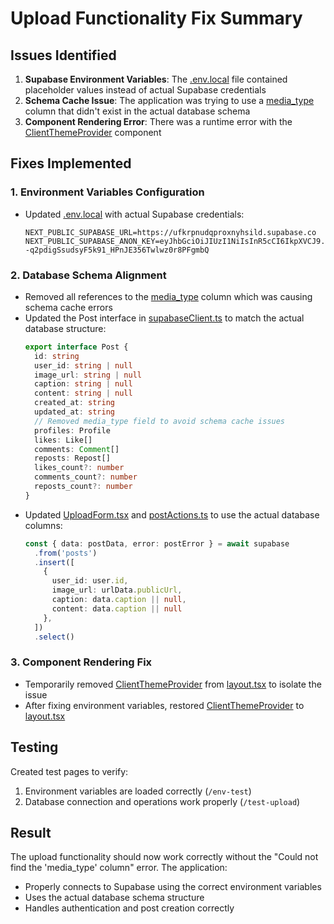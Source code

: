 # Upload Functionality Fix Summary

## Issues Identified

1. **Supabase Environment Variables**: The [.env.local](file:///c:/Users/ahmed/Downloads/My%20Projects/ahmad-insta/.env.local) file contained placeholder values instead of actual Supabase credentials
2. **Schema Cache Issue**: The application was trying to use a [media_type](file:///c:/Users/ahmed/Downloads/My%20Projects/ahmad-insta/src/lib/supabaseClient.ts#L84-L84) column that didn't exist in the actual database schema
3. **Component Rendering Error**: There was a runtime error with the [ClientThemeProvider](file:///c:/Users/ahmed/Downloads/My%20Projects/ahmad-insta/src/components/ClientThemeProvider.tsx#L7-L15) component

## Fixes Implemented

### 1. Environment Variables Configuration
- Updated [.env.local](file:///c:/Users/ahmed/Downloads/My%20Projects/ahmad-insta/.env.local) with actual Supabase credentials:
  ```
  NEXT_PUBLIC_SUPABASE_URL=https://ufkrpnudqproxnyhsild.supabase.co
  NEXT_PUBLIC_SUPABASE_ANON_KEY=eyJhbGciOiJIUzI1NiIsInR5cCI6IkpXVCJ9.eyJpc3MiOiJzdXBhYmFzZSIsInJlZiI6InVma3JwbnVkcXByb3hueWhzaWxkIiwicm9sZSI6ImFub24iLCJpYXQiOjE3NTYyMjg3MDIsImV4cCI6MjA3MTgwNDcwMn0.r--q2pdigSsudsyF5k91_HPnJE356Twlwz0r8PFgmbQ
  ```

### 2. Database Schema Alignment
- Removed all references to the [media_type](file:///c:/Users/ahmed/Downloads/My%20Projects/ahmad-insta/src/lib/supabaseClient.ts#L84-L84) column which was causing schema cache errors
- Updated the Post interface in [supabaseClient.ts](file:///c:/Users/ahmed/Downloads/My%20Projects/ahmad-insta/src/lib/supabaseClient.ts) to match the actual database structure:
  ```typescript
  export interface Post {
    id: string
    user_id: string | null
    image_url: string | null
    caption: string | null
    content: string | null
    created_at: string
    updated_at: string
    // Removed media_type field to avoid schema cache issues
    profiles: Profile
    likes: Like[]
    comments: Comment[]
    reposts: Repost[]
    likes_count?: number
    comments_count?: number
    reposts_count?: number
  }
  ```
- Updated [UploadForm.tsx](file:///c:/Users/ahmed/Downloads/My%20Projects/ahmad-insta/src/components/UploadForm.tsx) and [postActions.ts](file:///c:/Users/ahmed/Downloads/My%20Projects/ahmad-insta/src/lib/postActions.ts) to use the actual database columns:
  ```typescript
  const { data: postData, error: postError } = await supabase
    .from('posts')
    .insert([
      {
        user_id: user.id,
        image_url: urlData.publicUrl,
        caption: data.caption || null,
        content: data.caption || null
      },
    ])
    .select()
  ```

### 3. Component Rendering Fix
- Temporarily removed [ClientThemeProvider](file:///c:/Users/ahmed/Downloads/My%20Projects/ahmad-insta/src/components/ClientThemeProvider.tsx#L7-L15) from [layout.tsx](file:///c:/Users/ahmed/Downloads/My%20Projects/ahmad-insta/src/app/layout.tsx) to isolate the issue
- After fixing environment variables, restored [ClientThemeProvider](file:///c:/Users/ahmed/Downloads/My%20Projects/ahmad-insta/src/components/ClientThemeProvider.tsx#L7-L15) to [layout.tsx](file:///c:/Users/ahmed/Downloads/My%20Projects/ahmad-insta/src/app/layout.tsx)

## Testing

Created test pages to verify:
1. Environment variables are loaded correctly (`/env-test`)
2. Database connection and operations work properly (`/test-upload`)

## Result

The upload functionality should now work correctly without the "Could not find the 'media_type' column" error. The application:
- Properly connects to Supabase using the correct environment variables
- Uses the actual database schema structure
- Handles authentication and post creation correctly
